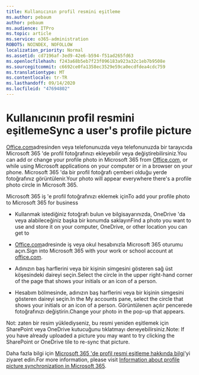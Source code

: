 ```yaml
---
title: Kullanıcının profil resmini eşitleme
ms.author: pebaum
author: pebaum
ms.audience: ITPro
ms.topic: article
ms.service: o365-administration
ROBOTS: NOINDEX, NOFOLLOW
localization_priority: Normal
ms.assetid: cd7196af-3ed9-42e6-b594-f51ad265fd63
ms.openlocfilehash: f243a68b5eb7f23f096183a923a32c1eb7b9508e
ms.sourcegitcommit: c6692ce0fa1358ec3529e59ca0ecdfdea4cdc759
ms.translationtype: MT
ms.contentlocale: tr-TR
ms.lasthandoff: 09/14/2020
ms.locfileid: "47694802"
---
```

# <a name="sync-a-users-profile-picture"></a><span data-ttu-id="fea16-102">Kullanıcının profil resmini eşitleme</span><span class="sxs-lookup"><span data-stu-id="fea16-102">Sync a user's profile picture</span></span>

<span data-ttu-id="fea16-103">[Office.com](https://www.office.com)adresinden veya telefonunuzda veya telefonunuzda bir tarayıcıda Microsoft 365 'de profil fotoğrafınızı ekleyebilir veya değiştirebilirsiniz.</span><span class="sxs-lookup"><span data-stu-id="fea16-103">You can add or change your profile photo in Microsoft 365 from [Office.com](https://www.office.com), or while using Microsoft applications on your computer or in a browser on your phone.</span></span> <span data-ttu-id="fea16-104">Microsoft 365 'da bir profil fotoğrafı çemberi olduğu yerde fotoğrafınız görüntülenir.</span><span class="sxs-lookup"><span data-stu-id="fea16-104">Your photo will appear everywhere there's a profile photo circle in Microsoft 365.</span></span>

<span data-ttu-id="fea16-105">Microsoft 365 iş 'e profil fotoğrafınızı eklemek için</span><span class="sxs-lookup"><span data-stu-id="fea16-105">To add your profile photo to Microsoft 365 for business</span></span>

- <span data-ttu-id="fea16-106">Kullanmak istediğiniz fotoğrafı bulun ve bilgisayarınızda, OneDrive 'da veya alabileceğiniz başka bir konumda saklayın</span><span class="sxs-lookup"><span data-stu-id="fea16-106">Find a photo you want to use and store it on your computer, OneDrive, or other location you can get to</span></span>

- <span data-ttu-id="fea16-107">[Office.com](https://www.office.com)adresinde iş veya okul hesabınızla Microsoft 365 oturumu açın.</span><span class="sxs-lookup"><span data-stu-id="fea16-107">Sign into Microsoft 365 with your work or school account at [office.com](https://www.office.com).</span></span>

- <span data-ttu-id="fea16-108">Adınızın baş harflerini veya bir kişinin simgesini gösteren sağ üst köşesindeki daireyi seçin.</span><span class="sxs-lookup"><span data-stu-id="fea16-108">Select the circle in the upper right-hand corner of the page that shows your initials or an icon of a person.</span></span>

- <span data-ttu-id="fea16-109">Hesabım bölmesinde, adınızın baş harflerini veya bir kişinin simgesini gösteren daireyi seçin.</span><span class="sxs-lookup"><span data-stu-id="fea16-109">In the My accounts pane, select the circle that shows your initials or an icon of a person.</span></span> <span data-ttu-id="fea16-110">Görüntülenen açılır pencerede fotoğrafınızı değiştirin.</span><span class="sxs-lookup"><span data-stu-id="fea16-110">Change your photo in the pop-up that appears.</span></span>

<span data-ttu-id="fea16-111">Not: zaten bir resim yüklediyseniz, bu resmi yeniden eşitlemek için SharePoint veya OneDrive kutucuğunu tıklatmayı deneyebilirsiniz.</span><span class="sxs-lookup"><span data-stu-id="fea16-111">Note: If you have already uploaded a picture you may want to try clicking the SharePoint or OneDrive tile to re-sync that picture.</span></span>

<span data-ttu-id="fea16-112">Daha fazla bilgi için [Microsoft 365 'de profil resmi eşitleme hakkında bilgi](https://support.office.com/article/information-about-profile-picture-synchronization-in-office-365-20594d76-d054-4af4-a660-401133e3d48a)'yi ziyaret edin.</span><span class="sxs-lookup"><span data-stu-id="fea16-112">For more information, please visit [Information about profile picture synchronization in Microsoft 365](https://support.office.com/article/information-about-profile-picture-synchronization-in-office-365-20594d76-d054-4af4-a660-401133e3d48a).</span></span>

